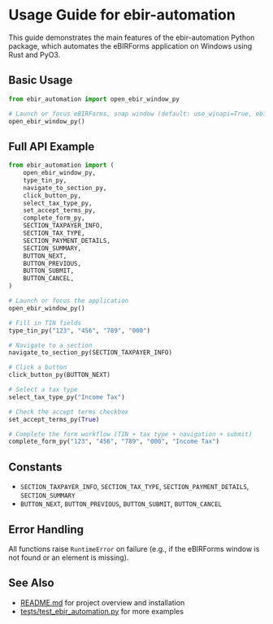 # Usage Guide for ebir-automation

This guide demonstrates the main features of the ebir-automation Python package, which automates the eBIRForms application on Windows using Rust and PyO3.

## Basic Usage

```python
from ebir_automation import open_ebir_window_py

# Launch or focus eBIRForms, snap window (default: use_winapi=True, ebir_path=None)
open_ebir_window_py()
```

## Full API Example

```python
from ebir_automation import (
    open_ebir_window_py,
    type_tin_py,
    navigate_to_section_py,
    click_button_py,
    select_tax_type_py,
    set_accept_terms_py,
    complete_form_py,
    SECTION_TAXPAYER_INFO,
    SECTION_TAX_TYPE,
    SECTION_PAYMENT_DETAILS,
    SECTION_SUMMARY,
    BUTTON_NEXT,
    BUTTON_PREVIOUS,
    BUTTON_SUBMIT,
    BUTTON_CANCEL,
)

# Launch or focus the application
open_ebir_window_py()

# Fill in TIN fields
type_tin_py("123", "456", "789", "000")

# Navigate to a section
navigate_to_section_py(SECTION_TAXPAYER_INFO)

# Click a button
click_button_py(BUTTON_NEXT)

# Select a tax type
select_tax_type_py("Income Tax")

# Check the accept terms checkbox
set_accept_terms_py(True)

# Complete the form workflow (TIN + tax type + navigation + submit)
complete_form_py("123", "456", "789", "000", "Income Tax")
```

## Constants

- `SECTION_TAXPAYER_INFO`, `SECTION_TAX_TYPE`, `SECTION_PAYMENT_DETAILS`, `SECTION_SUMMARY`
- `BUTTON_NEXT`, `BUTTON_PREVIOUS`, `BUTTON_SUBMIT`, `BUTTON_CANCEL`

## Error Handling

All functions raise `RuntimeError` on failure (e.g., if the eBIRForms window is not found or an element is missing).

## See Also

- [README.md](./README.md) for project overview and installation
- [tests/test_ebir_automation.py](./tests/test_ebir_automation.py) for more examples
